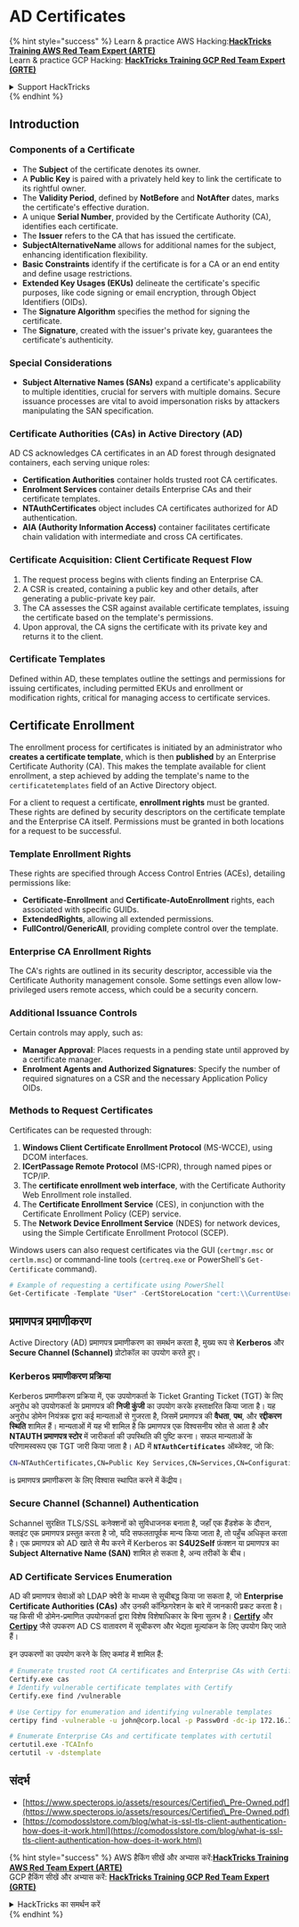 # AD Certificates

{% hint style="success" %}
Learn & practice AWS Hacking:<img src="/.gitbook/assets/arte.png" alt="" data-size="line">[**HackTricks Training AWS Red Team Expert (ARTE)**](https://training.hacktricks.xyz/courses/arte)<img src="/.gitbook/assets/arte.png" alt="" data-size="line">\
Learn & practice GCP Hacking: <img src="/.gitbook/assets/grte.png" alt="" data-size="line">[**HackTricks Training GCP Red Team Expert (GRTE)**<img src="/.gitbook/assets/grte.png" alt="" data-size="line">](https://training.hacktricks.xyz/courses/grte)

<details>

<summary>Support HackTricks</summary>

* Check the [**subscription plans**](https://github.com/sponsors/carlospolop)!
* **Join the** 💬 [**Discord group**](https://discord.gg/hRep4RUj7f) or the [**telegram group**](https://t.me/peass) or **follow** us on **Twitter** 🐦 [**@hacktricks\_live**](https://twitter.com/hacktricks\_live)**.**
* **Share hacking tricks by submitting PRs to the** [**HackTricks**](https://github.com/carlospolop/hacktricks) and [**HackTricks Cloud**](https://github.com/carlospolop/hacktricks-cloud) github repos.

</details>
{% endhint %}

## Introduction

### Components of a Certificate

- The **Subject** of the certificate denotes its owner.
- A **Public Key** is paired with a privately held key to link the certificate to its rightful owner.
- The **Validity Period**, defined by **NotBefore** and **NotAfter** dates, marks the certificate's effective duration.
- A unique **Serial Number**, provided by the Certificate Authority (CA), identifies each certificate.
- The **Issuer** refers to the CA that has issued the certificate.
- **SubjectAlternativeName** allows for additional names for the subject, enhancing identification flexibility.
- **Basic Constraints** identify if the certificate is for a CA or an end entity and define usage restrictions.
- **Extended Key Usages (EKUs)** delineate the certificate's specific purposes, like code signing or email encryption, through Object Identifiers (OIDs).
- The **Signature Algorithm** specifies the method for signing the certificate.
- The **Signature**, created with the issuer's private key, guarantees the certificate's authenticity.

### Special Considerations

- **Subject Alternative Names (SANs)** expand a certificate's applicability to multiple identities, crucial for servers with multiple domains. Secure issuance processes are vital to avoid impersonation risks by attackers manipulating the SAN specification.

### Certificate Authorities (CAs) in Active Directory (AD)

AD CS acknowledges CA certificates in an AD forest through designated containers, each serving unique roles:

- **Certification Authorities** container holds trusted root CA certificates.
- **Enrolment Services** container details Enterprise CAs and their certificate templates.
- **NTAuthCertificates** object includes CA certificates authorized for AD authentication.
- **AIA (Authority Information Access)** container facilitates certificate chain validation with intermediate and cross CA certificates.

### Certificate Acquisition: Client Certificate Request Flow

1. The request process begins with clients finding an Enterprise CA.
2. A CSR is created, containing a public key and other details, after generating a public-private key pair.
3. The CA assesses the CSR against available certificate templates, issuing the certificate based on the template's permissions.
4. Upon approval, the CA signs the certificate with its private key and returns it to the client.

### Certificate Templates

Defined within AD, these templates outline the settings and permissions for issuing certificates, including permitted EKUs and enrollment or modification rights, critical for managing access to certificate services.

## Certificate Enrollment

The enrollment process for certificates is initiated by an administrator who **creates a certificate template**, which is then **published** by an Enterprise Certificate Authority (CA). This makes the template available for client enrollment, a step achieved by adding the template's name to the `certificatetemplates` field of an Active Directory object.

For a client to request a certificate, **enrollment rights** must be granted. These rights are defined by security descriptors on the certificate template and the Enterprise CA itself. Permissions must be granted in both locations for a request to be successful.

### Template Enrollment Rights

These rights are specified through Access Control Entries (ACEs), detailing permissions like:
- **Certificate-Enrollment** and **Certificate-AutoEnrollment** rights, each associated with specific GUIDs.
- **ExtendedRights**, allowing all extended permissions.
- **FullControl/GenericAll**, providing complete control over the template.

### Enterprise CA Enrollment Rights

The CA's rights are outlined in its security descriptor, accessible via the Certificate Authority management console. Some settings even allow low-privileged users remote access, which could be a security concern.

### Additional Issuance Controls

Certain controls may apply, such as:
- **Manager Approval**: Places requests in a pending state until approved by a certificate manager.
- **Enrolment Agents and Authorized Signatures**: Specify the number of required signatures on a CSR and the necessary Application Policy OIDs.

### Methods to Request Certificates

Certificates can be requested through:
1. **Windows Client Certificate Enrollment Protocol** (MS-WCCE), using DCOM interfaces.
2. **ICertPassage Remote Protocol** (MS-ICPR), through named pipes or TCP/IP.
3. The **certificate enrollment web interface**, with the Certificate Authority Web Enrollment role installed.
4. The **Certificate Enrollment Service** (CES), in conjunction with the Certificate Enrollment Policy (CEP) service.
5. The **Network Device Enrollment Service** (NDES) for network devices, using the Simple Certificate Enrollment Protocol (SCEP).

Windows users can also request certificates via the GUI (`certmgr.msc` or `certlm.msc`) or command-line tools (`certreq.exe` or PowerShell's `Get-Certificate` command).
```powershell
# Example of requesting a certificate using PowerShell
Get-Certificate -Template "User" -CertStoreLocation "cert:\\CurrentUser\\My"
```
## प्रमाणपत्र प्रमाणीकरण

Active Directory (AD) प्रमाणपत्र प्रमाणीकरण का समर्थन करता है, मुख्य रूप से **Kerberos** और **Secure Channel (Schannel)** प्रोटोकॉल का उपयोग करते हुए।

### Kerberos प्रमाणीकरण प्रक्रिया

Kerberos प्रमाणीकरण प्रक्रिया में, एक उपयोगकर्ता के Ticket Granting Ticket (TGT) के लिए अनुरोध को उपयोगकर्ता के प्रमाणपत्र की **निजी कुंजी** का उपयोग करके हस्ताक्षरित किया जाता है। यह अनुरोध डोमेन नियंत्रक द्वारा कई मान्यताओं से गुजरता है, जिसमें प्रमाणपत्र की **वैधता**, **पथ**, और **रद्दीकरण स्थिति** शामिल हैं। मान्यताओं में यह भी शामिल है कि प्रमाणपत्र एक विश्वसनीय स्रोत से आता है और **NTAUTH प्रमाणपत्र स्टोर** में जारीकर्ता की उपस्थिति की पुष्टि करना। सफल मान्यताओं के परिणामस्वरूप एक TGT जारी किया जाता है। AD में **`NTAuthCertificates`** ऑब्जेक्ट, जो कि:
```bash
CN=NTAuthCertificates,CN=Public Key Services,CN=Services,CN=Configuration,DC=<domain>,DC=<com>
```
is प्रमाणपत्र प्रमाणीकरण के लिए विश्वास स्थापित करने में केंद्रीय।

### Secure Channel (Schannel) Authentication

Schannel सुरक्षित TLS/SSL कनेक्शनों को सुविधाजनक बनाता है, जहाँ एक हैंडशेक के दौरान, क्लाइंट एक प्रमाणपत्र प्रस्तुत करता है जो, यदि सफलतापूर्वक मान्य किया जाता है, तो पहुँच अधिकृत करता है। एक प्रमाणपत्र को AD खाते से मैप करने में Kerberos का **S4U2Self** फ़ंक्शन या प्रमाणपत्र का **Subject Alternative Name (SAN)** शामिल हो सकता है, अन्य तरीकों के बीच।

### AD Certificate Services Enumeration

AD की प्रमाणपत्र सेवाओं को LDAP क्वेरी के माध्यम से सूचीबद्ध किया जा सकता है, जो **Enterprise Certificate Authorities (CAs)** और उनकी कॉन्फ़िगरेशन के बारे में जानकारी प्रकट करता है। यह किसी भी डोमेन-प्रमाणित उपयोगकर्ता द्वारा विशेष विशेषाधिकार के बिना सुलभ है। **[Certify](https://github.com/GhostPack/Certify)** और **[Certipy](https://github.com/ly4k/Certipy)** जैसे उपकरण AD CS वातावरण में सूचीकरण और भेद्यता मूल्यांकन के लिए उपयोग किए जाते हैं।

इन उपकरणों का उपयोग करने के लिए कमांड में शामिल हैं:
```bash
# Enumerate trusted root CA certificates and Enterprise CAs with Certify
Certify.exe cas
# Identify vulnerable certificate templates with Certify
Certify.exe find /vulnerable

# Use Certipy for enumeration and identifying vulnerable templates
certipy find -vulnerable -u john@corp.local -p Passw0rd -dc-ip 172.16.126.128

# Enumerate Enterprise CAs and certificate templates with certutil
certutil.exe -TCAInfo
certutil -v -dstemplate
```
## संदर्भ

* [https://www.specterops.io/assets/resources/Certified\_Pre-Owned.pdf](https://www.specterops.io/assets/resources/Certified\_Pre-Owned.pdf)
* [https://comodosslstore.com/blog/what-is-ssl-tls-client-authentication-how-does-it-work.html](https://comodosslstore.com/blog/what-is-ssl-tls-client-authentication-how-does-it-work.html)

{% hint style="success" %}
AWS हैकिंग सीखें और अभ्यास करें:<img src="/.gitbook/assets/arte.png" alt="" data-size="line">[**HackTricks Training AWS Red Team Expert (ARTE)**](https://training.hacktricks.xyz/courses/arte)<img src="/.gitbook/assets/arte.png" alt="" data-size="line">\
GCP हैकिंग सीखें और अभ्यास करें: <img src="/.gitbook/assets/grte.png" alt="" data-size="line">[**HackTricks Training GCP Red Team Expert (GRTE)**<img src="/.gitbook/assets/grte.png" alt="" data-size="line">](https://training.hacktricks.xyz/courses/grte)

<details>

<summary>HackTricks का समर्थन करें</summary>

* [**सदस्यता योजनाएँ**](https://github.com/sponsors/carlospolop) देखें!
* **हमारे** 💬 [**Discord समूह**](https://discord.gg/hRep4RUj7f) या [**telegram समूह**](https://t.me/peass) में शामिल हों या **Twitter** 🐦 पर हमें **फॉलो करें** [**@hacktricks\_live**](https://twitter.com/hacktricks\_live)**.**
* **हैकिंग ट्रिक्स साझा करें और** [**HackTricks**](https://github.com/carlospolop/hacktricks) और [**HackTricks Cloud**](https://github.com/carlospolop/hacktricks-cloud) गिटहब रिपोजिटरी में PRs सबमिट करें।

</details>
{% endhint %}
